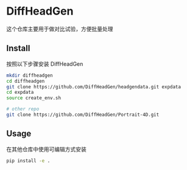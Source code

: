 # DiffHeadGen

这个仓库主要用于做对比试验，方便批量处理

## Install

按照以下步骤安装 DiffHeadGen

```bash
mkdir diffheadgen
cd diffheadgen
git clone https://github.com/DiffHeadGen/headgendata.git expdata
cd expdata
source create_env.sh

# other repo
git clone https://github.com/DiffHeadGen/Portrait-4D.git

```

## Usage
在其他仓库中使用可编辑方式安装

```bash
pip install -e .
```

